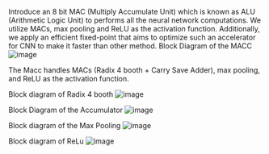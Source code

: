 Introduce an 8 bit MAC (Multiply Accumulate Unit) which is known as ALU (Arithmetic Logic Unit) to performs all the neural network computations. We utilize MACs, max pooling and ReLU as the activation function. Additionally, we apply an efficient fixed-point that aims to optimize such an accelerator for CNN to make it faster than other method.
Block Diagram of the MACC
![image](https://github.com/user-attachments/assets/6bcb5104-967c-4ac6-a5f7-6182522297f8)

The Macc handles MACs (Radix 4 booth + Carry Save Adder), max pooling, and ReLU as the activation function.

Block diagram of Radix 4 booth
![image](https://github.com/user-attachments/assets/721b3024-1db1-40d5-88a1-f14f4e2211b5)

Block Diagram of the Accumulator
![image](https://github.com/user-attachments/assets/386036ce-0d8b-4b48-9690-d0a58187b7e7)

Block diagram of the Max Pooling
![image](https://github.com/user-attachments/assets/42bf616e-790f-4864-9267-936924b77bb7)

Block diagram of ReLu
![image](https://github.com/user-attachments/assets/4271d2c5-de44-4e52-8cdc-140e25f3327b)
